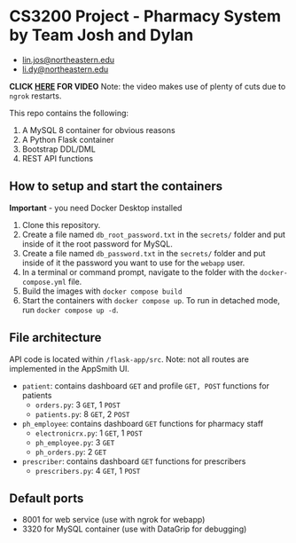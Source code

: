 # CS3200 Project - Pharmacy System by Team Josh and Dylan

- lin.jos@northeastern.edu
- li.dy@northeastern.edu

**CLICK [HERE]() FOR VIDEO**
Note: the video makes use of plenty of cuts due to `ngrok` restarts.

This repo contains the following:

1. A MySQL 8 container for obvious reasons
1. A Python Flask container
1. Bootstrap DDL/DML
1. REST API functions

## How to setup and start the containers

**Important** - you need Docker Desktop installed

1. Clone this repository.  
1. Create a file named `db_root_password.txt` in the `secrets/` folder and put inside of it the root password for MySQL.
1. Create a file named `db_password.txt` in the `secrets/` folder and put inside of it the password you want to use for the `webapp` user.
1. In a terminal or command prompt, navigate to the folder with the `docker-compose.yml` file.  
1. Build the images with `docker compose build`
1. Start the containers with `docker compose up`.  To run in detached mode, run `docker compose up -d`.

## File architecture

API code is located within `/flask-app/src`.
Note: not all routes are implemented in the AppSmith UI.

- `patient`: contains dashboard `GET` and profile `GET, POST` functions for patients
  - `orders.py`: 3 `GET`, 1 `POST`
  - `patients.py`: 8 `GET`, 2 `POST`
- `ph_employee`: contains dashboard `GET` functions for pharmacy staff
  - `electronicrx.py`: 1 `GET`, 1 `POST`
  - `ph_employee.py`: 3 `GET`
  - `ph_orders.py`: 2 `GET`
- `prescriber`: contains dashboard `GET` functions for prescribers
  - `prescribers.py`: 4 `GET`, 1 `POST`

## Default ports

- 8001 for web service (use with ngrok for webapp)
- 3320 for MySQL container (use with DataGrip for debugging)
